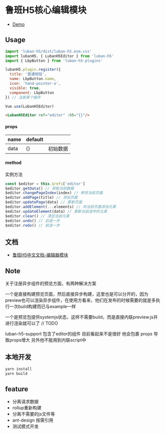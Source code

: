 <!--
 * @author: Mater
 * @Email: bxh8640@gmail.com
 * @Date: 2020-10-29 19:52:14
 * @Description: 
-->
# 鲁班H5核心编辑模块

- [Demo](https://mater1996.github.io/h5-core-editor)

## Usage

```js
import 'luban-h5/dist/luban-h5.esm.css'
import lubanH5, { LubanH5Editor } from 'luban-h5'
import { LbpButton } from 'luban-h5-plugins'

lubanH5.plugin.register({
  title: '普通按钮',
  name: LbpButton.name,
  icon: 'hand-pointer-o',
  visible: true,
  component: LbpButton
}) // 注册某个插件

Vue.use(LubanH5Editor)
```

```html
<LubanH5Editor ref="editor" :h5="{}"/>
```

#### props

| name | default |      |
| ---- | ------- | ---- |
| data | {}      | 初始数据 |

#### method

实例方法

```js
const $editor = this.$refs['editor']
$editor.getData() // 获取当前数据
$editor.changePageIndex(index) // 修改当前页面
$editor.addPage(title) // 添加页面
$editor.updatePage(data) // 更新页面
$editor.addElement(...elements) // 向当前页面添加元素
$editor.updateElement(data) // 更新当前选中的元素
$editor.clear() // 清空当前元素
$editor.undo() // 后退一步
$editor.redo() // 前进一步
```

## 文档

- [鲁班H5中文文档-编辑器模块](https://www.yuque.com/luban-h5/docs/esniuh)

## Note

关于注册异步组件的预览方面，有两种解决方案

一个是直接构建预览页面，然后直接异步构建，这里也是可以分开的，因为preview也可以渲染异步组件，在使用方看来，他们在发布的时候需要的就是多执行一次build构建而已与example一样

一个是预览包提供systemjs状态，这样不需要build，而是直接内联preview.js并进行渲染就可以了 // TODO

luban-h5-support 包含了editor的组件 目前看起来不是很好  他会包裹 props 导致props增大 另外他不能用到内联script中



## 本地开发

```sh
yarn install
yarn build
```

## feature

- 分离请求数据
- rollup重新构建
- 分离不需要的js文件等
- ant-design 按需引用
- 测试模式开发